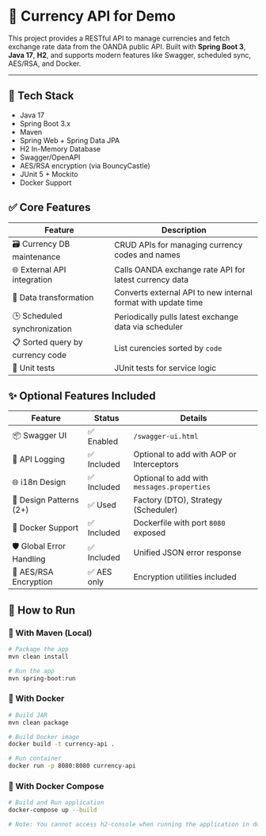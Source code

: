 # 💱 Currency API for Demo

This project provides a RESTful API to manage currencies and fetch exchange rate data from the OANDA public API. Built with **Spring Boot 3**, **Java 17**, **H2**, and supports modern features like Swagger, scheduled sync, AES/RSA, and Docker.

---

## 🔧 Tech Stack

- Java 17
- Spring Boot 3.x
- Maven
- Spring Web + Spring Data JPA
- H2 In-Memory Database
- Swagger/OpenAPI
- AES/RSA encryption (via BouncyCastle)
- JUnit 5 + Mockito
- Docker Support

## ✅ Core Features

| Feature                           | Description                               |                                
|---------------------------------- |--------------------------------------------------------------|  
| 🗃 Currency DB maintenance        | CRUD APIs for managing currency codes and names              |  
| 🌐 External API integration      | Calls OANDA exchange rate API for latest currency data       |  
| 🔁 Data transformation           | Converts external API to new internal format with update time|                
| 🕒 Scheduled synchronization     | Periodically pulls latest exchange data via scheduler        |                      
| 📋 Sorted query by currency code | List curencies sorted by `code`                              |  
| 🧪 Unit tests                    | JUnit tests for service logic                                |

## ✨ Optional Features Included

| Feature                   | Status        | Details                                       |  
|-------------------------  |-------------  |-----------------------------------------------|  
| 📦 Swagger UI            | ✅ Enabled    | `/swagger-ui.html`                            |  
| 🧾 API Logging           | ✅ Included   | Optional to add with AOP or Interceptors      |  
| 🌐 i18n Design           | ✅ Included   | Optional to add with `messages.properties`    |  
| 🧰 Design Patterns (2+)  | ✅ Used       | Factory (DTO), Strategy (Scheduler)           |  
| 🐳 Docker Support        | ✅ Included   | Dockerfile with port `8080` exposed           |  
| 🛡 Global Error Handling  | ✅ Included   | Unified JSON error response                   |  
| 🔐 AES/RSA Encryption    | ✅ AES only   | Encryption utilities included                 |  


## 🚀 How to Run

### 🔨 With Maven (Local)
```bash
# Package the app
mvn clean install

# Run the app
mvn spring-boot:run

```

### 🔨 With Docker
```bash
# Build JAR
mvn clean package

# Build Docker image
docker build -t currency-api .

# Run container
docker run -p 8080:8080 currency-api

```

### 🔨 With Docker Compose
```bash
# Build and Run application
docker-compose up --build

# Note: You cannot access h2-console when running the application in docker.


